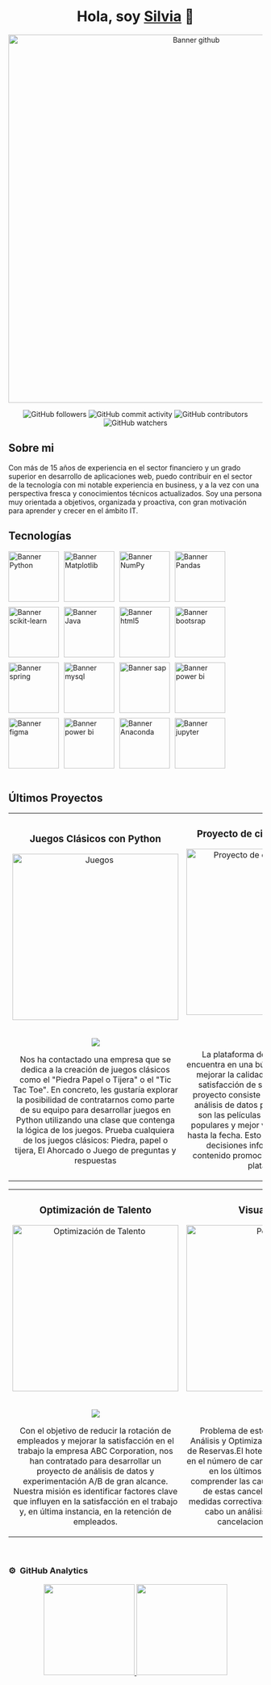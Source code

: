 
<div align="center">
<h1 align="center">Hola, soy <a href="">Silvia</a> 👋</h1>
</div>

<div align="center">
<img width="729" alt="Banner github" src="https://github.com/user-attachments/assets/febecf70-0218-494a-b9a6-d59ff3f45815">



![GitHub followers](https://img.shields.io/github/followers/spinelf)
![GitHub commit activity](https://img.shields.io/github/commit-activity/m/spinelf/spinelf)
![GitHub contributors](https://img.shields.io/github/contributors/spinelf/spinelf)
![GitHub watchers](https://img.shields.io/github/watchers/spinelf/spinelf)


</div>

## Sobre mi

<p>Con más de 15 años de experiencia en el sector financiero y un grado superior en desarrollo de aplicaciones web, puedo contribuir en el sector de la tecnología con mi notable experiencia en business, y a la vez con una perspectiva fresca y conocimientos técnicos actualizados. Soy una persona muy orientada a objetivos, organizada y proactiva, con gran motivación para aprender y crecer en el ámbito IT.</p>


## Tecnologías
<div style="display: flex; flex-wrap: wrap; gap: 10px;">
  <img width="100" alt="Banner Python" src="https://img.shields.io/badge/Python-3776AB?style=for-the-badge&logo=python&logoColor=white">
  <img width="100" alt="Banner Matplotlib" src="https://img.shields.io/badge/Matplotlib-%23ffffff.svg?style=for-the-badge&logo=Matplotlib&logoColor=black">
  <img width="100" alt="Banner NumPy" src="https://img.shields.io/badge/numpy-%23013243.svg?style=for-the-badge&logo=numpy&logoColor=white">
  <img width="100" alt="Banner Pandas" src="https://img.shields.io/badge/pandas-%23150458.svg?style=for-the-badge&logo=pandas&logoColor=white">
  <img width="100" alt="Banner scikit-learn" src="https://img.shields.io/badge/scikit--learn-%23F7931E.svg?style=for-the-badge&logo=scikit-learn&logoColor=white">
  <img width="100" alt="Banner Java" src="https://img.shields.io/badge/Java-ED8B00?style=for-the-badge&logo=openjdk&logoColor=white">
  <img width="100" alt="Banner html5" src="https://img.shields.io/badge/HTML5-E34F26?style=for-the-badge&logo=html5&logoColor=white">
  <img width="100" alt="Banner bootsrap" src="https://img.shields.io/badge/Bootstrap-563D7C?style=for-the-badge&logo=bootstrap&logoColor=white">
  <img width="100" alt="Banner spring" src="https://img.shields.io/badge/Spring-6DB33F?style=for-the-badge&logo=spring&logoColor=white">
  <img width="100" alt="Banner mysql" src="https://img.shields.io/badge/mysql-4479A1.svg?style=for-the-badge&logo=mysql&logoColor=white">
  <img width="100" alt="Banner sap" src="https://img.shields.io/badge/SAP-0FAAFF?style=for-the-badge&logo=sap&logoColor=white">
  <img width="100" alt="Banner power bi" src="https://img.shields.io/badge/Tableau-E97627?style=for-the-badge&logo=Tableau&logoColor=white">
  <img width="100" alt="Banner figma" src="https://img.shields.io/badge/Figma-F24E1E?style=for-the-badge&logo=figma&logoColor=white">
  <img width="100" alt="Banner power bi" src="https://img.shields.io/badge/power_bi-F2C811?style=for-the-badge&logo=powerbi&logoColor=black">
  <img width="100" alt="Banner Anaconda" src="https://img.shields.io/badge/Anaconda-%2344A833.svg?style=for-the-badge&logo=anaconda&logoColor=white">
  <img width="100" alt="Banner jupyter" src="https://img.shields.io/badge/jupyter-%23FA0F00.svg?style=for-the-badge&logo=jupyter&logoColor=white">
  

</div>
<br>

## Últimos Proyectos
<table>
  <tr>
    <td width="50%">
    <h3 align="center">Juegos Clásicos con Python</h3>
    <div align="center">
     <a href="https://github.com/spinelf/Proyecto1_Juegos_clasicos_en_Python.git" target="_blank">
     <img width="329" alt="Juegos" src="https://github.com/user-attachments/assets/3560e714-bb9d-4b06-ad77-ab4fc4890ffb" alt="Juegos Clásicos con Python">
     <p>
       </br>
      <a href="https://github.com/spinelf/Proyecto1_Juegos_clasicos_en_Python.git" target="_blank">
       <img src="https://img.shields.io/badge/CÓDIGO-ff9?style=for-the-badge&logo=github&logoColor=black">
     </a>
     </p>
     <p>Nos ha contactado una empresa que se dedica a la creación de juegos clásicos como el "Piedra Papel o Tijera" o el "Tic Tac Toe". En concreto, les gustaría explorar la posibilidad de contratarnos como parte de su equipo para 
     desarrollar juegos en Python utilizando una clase que contenga la lógica de los juegos. Prueba cualquiera de los juegos clásicos: Piedra, papel o tijera, El Ahorcado o Juego de preguntas y respuestas
    </p>
   </div>
   </td>

 <td width="50%">
   <h3 align="center">Proyecto de cine: CinemExtract</h3>
     <div align="center">                                       
       <a href="https://github.com/spinelf/Proyecto2_CinemExtract.git" target="_blank">
         <img width="329" alt="Proyecto de cine: CinemExtract" src="https://github.com/user-attachments/assets/bfb5bfaf-e7e3-499c-a057-77e49ce5d771">
       <br>
       <p>
         </br>
         <a href="https://github.com/spinelf/Proyecto2_CinemExtract.git" target="_blank">
           <img src="https://img.shields.io/badge/C%C3%93DIGO-80ffaa?style=for-the-badge&logo=github&logoColor=black">
         </a>   
       </p>
       </p>La plataforma de streaming BHO se encuentra en una búsqueda constante para mejorar la calidad de su contenido y la satisfacción de sus usuarios. Nuestro proyecto consiste en aplicar técnicas de análisis de datos para 
        identificar cuáles son las películas y cortometrajes más populares y mejor valorados desde 2010 hasta la fecha. Esto ayudará a BHO a tomar decisiones informadas sobre qué contenido promocionar y destacar en su plataforma.
       </p>
     </div>
</td>
</tr>
</table>
<table>
  <tr>
    <td width="50%">
      <h3 align="center">Optimización de Talento</h3>
      <div align="center">
        <a href="https://github.com/spinelf/Proyecto3_Optimizacion_de_talento.git" target="_blank">
          <img width="329" alt="Optimización de Talento" src="https://github.com/user-attachments/assets/bd7c3539-7852-4928-a189-d2ad46ea97ed">
        </a>
        <p>
      </br>
          <a href="https://github.com/spinelf/Proyecto3_Optimizacion_de_talento.git" target="_blank">
            <img src="https://img.shields.io/badge/CÓDIGO-ff9?style=for-the-badge&logo=github&logoColor=black">
          </a>
        </p>
        <p>Con el objetivo de reducir la rotación de empleados y mejorar la satisfacción en el trabajo la empresa ABC Corporation, nos han contratado para desarrollar un proyecto de análisis de datos y experimentación A/B de gran                 alcance. Nuestra misión es identificar factores clave que influyen en la satisfacción en el trabajo y, en última instancia, en la retención de empleados.
        </p>
     </div>                                                                                
  </td>       

<td width="50%">
  <h3 align="center">Visualización</h3>
  <div align="center">
   <a href="https://github.com/spinelf/Proyecto4_Infinite_insights.git" target="_blank">
    <img width="329" alt="Power BI" src="https://github.com/user-attachments/assets/d0698508-008e-4839-9632-082011b84d97">
   </a>
   <p>
     </br>
    <a href="https://github.com/spinelf/Proyecto4_Infinite_insights.git" target="_blank">
      <img src="https://img.shields.io/badge/C%C3%93DIGO-cfaae0?style=for-the-badge&logo=github&logoColor=black">
    </a>
   </p>
  <p>Problema de este conjunto de datos: Análisis y Optimización de Cancelaciones de Reservas.El hotel ha notado un aumento en el número de cancelaciones de reservas en los últimos meses y necesita comprender las causas y patrones 
   detrás de estas cancelaciones para tomar medidas correctivas. El objetivo es llevar a cabo un análisis exhaustivo de las cancelaciones de reservas. 
  </p>
 </div>                                                                                   
</td>
</tr>    
</table>                                                                                 

<br>

### ⚙️ &nbsp;GitHub Analytics

<p align="center">
<a href="https://github.com/spinelf">
  <img height="180em" src="https://github-readme-stats-eight-theta.vercel.app/api?username=spinelf&show_icons=true&theme=algolia&include_all_commits=true&count_private=true"/>
  <img height="180em" src="https://github-readme-stats-eight-theta.vercel.app/api/top-langs/?username=spinelf&layout=compact&langs_count=8&theme=algolia"/>
</a>
</p>
